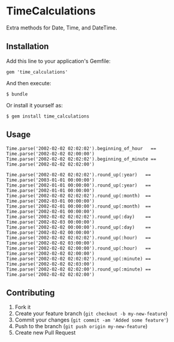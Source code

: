 # TimeCalculations

Extra methods for Date, Time, and DateTime.

## Installation

Add this line to your application's Gemfile:

    gem 'time_calculations'

And then execute:

    $ bundle

Or install it yourself as:

    $ gem install time_calculations

## Usage

    Time.parse('2002-02-02 02:02:02').beginning_of_hour   == Time.parse('2002-02-02 02:00:00')
    Time.parse('2002-02-02 02:02:02').beginning_of_minute == Time.parse('2002-02-02 02:02:00')

    Time.parse('2002-02-02 02:02:02').round_up(:year)   == Time.parse('2003-01-01 00:00:00')
    Time.parse('2002-01-01 00:00:00').round_up(:year)   == Time.parse('2002-01-01 00:00:00')
    Time.parse('2002-02-02 02:02:02').round_up(:month)  == Time.parse('2002-03-01 00:00:00')
    Time.parse('2002-02-01 00:00:00').round_up(:month)  == Time.parse('2002-02-01 00:00:00')
    Time.parse('2002-02-02 02:02:02').round_up(:day)    == Time.parse('2002-02-03 00:00:00')
    Time.parse('2002-02-02 00:00:00').round_up(:day)    == Time.parse('2002-02-02 00:00:00')
    Time.parse('2002-02-02 02:02:02').round_up(:hour)   == Time.parse('2002-02-02 03:00:00')
    Time.parse('2002-02-02 02:00:00').round_up(:hour)   == Time.parse('2002-02-02 02:00:00')
    Time.parse('2002-02-02 02:02:02').round_up(:minute) == Time.parse('2002-02-02 02:03:00')
    Time.parse('2002-02-02 02:02:00').round_up(:minute) == Time.parse('2002-02-02 02:02:00')

## Contributing

1. Fork it
2. Create your feature branch (`git checkout -b my-new-feature`)
3. Commit your changes (`git commit -am 'Added some feature'`)
4. Push to the branch (`git push origin my-new-feature`)
5. Create new Pull Request
